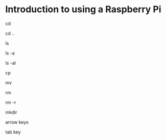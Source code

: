 # Introduction to using a Raspberry Pi #

cd

cd ..

ls

ls -a

ls -al

cp

mv

rm

rm -r

mkdir

arrow keys

tab key




